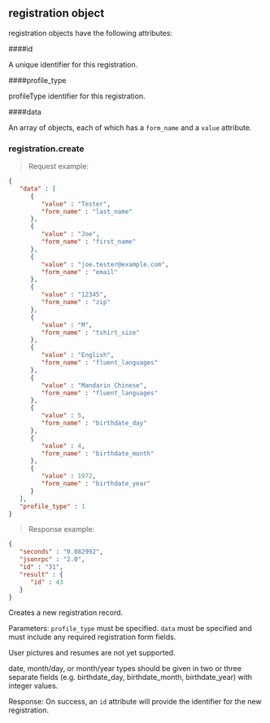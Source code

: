 ## registration object

registration objects have the following attributes:

####id

A unique identifier for this registration.

####profile_type

profileType identifier for this registration.

####data

An array of objects, each of which has a `form_name` and a `value` attribute.

### registration.create

> Request example:

```JSON
{
   "data" : [
      {
         "value" : "Tester",
         "form_name" : "last_name"
      },
      {
         "value" : "Joe",
         "form_name" : "first_name"
      },
      {
         "value" : "joe.tester@example.com",
         "form_name" : "email"
      },
      {
         "value" : "12345",
         "form_name" : "zip"
      },
      {
         "value" : "M",
         "form_name" : "tshirt_size"
      },
      {
         "value" : "English",
         "form_name" : "fluent_languages"
      },
      {
         "value" : "Mandarin Chinese",
         "form_name" : "fluent_languages"
      },
      {
         "value" : 5,
         "form_name" : "birthdate_day"
      },
      {
         "value" : 4,
         "form_name" : "birthdate_month"
      },
      {
         "value" : 1972,
         "form_name" : "birthdate_year"
      }
   ],
   "profile_type" : 1
}
```

> Response example:

```JSON
{
   "seconds" : "0.082992",
   "jsonrpc" : "2.0",
   "id" : "31",
   "result" : {
      "id" : 43
   }
}
```

<span class="tryit" id="registration-create-tryit"></span>
Creates a new registration record.

Parameters: `profile_type` must be specified. `data` must be specified and must include any required registration form fields.

User pictures and resumes are not yet supported.

date, month/day, or month/year types should be given in two or three separate fields (e.g. birthdate_day, birthdate_month, birthdate_year) with integer values.

Response: On success, an `id` attribute will provide the identifier for the new registration.

